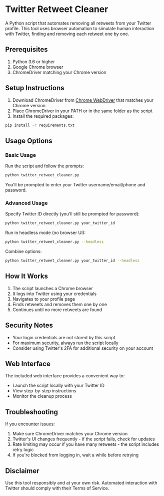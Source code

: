 
# Twitter Retweet Cleaner

A Python script that automates removing all retweets from your Twitter profile. This tool uses browser automation to simulate human interaction with Twitter, finding and removing each retweet one by one.

## Prerequisites

1. Python 3.6 or higher
2. Google Chrome browser
3. ChromeDriver matching your Chrome version

## Setup Instructions

1. Download ChromeDriver from [Chrome WebDriver](https://sites.google.com/chromium.org/driver/) that matches your Chrome version
2. Place ChromeDriver in your PATH or in the same folder as the script
3. Install the required packages:

```bash
pip install -r requirements.txt
```

## Usage Options

### Basic Usage

Run the script and follow the prompts:

```bash
python twitter_retweet_cleaner.py
```

You'll be prompted to enter your Twitter username/email/phone and password.

### Advanced Usage

Specify Twitter ID directly (you'll still be prompted for password):

```bash
python twitter_retweet_cleaner.py your_twitter_id
```

Run in headless mode (no browser UI):

```bash
python twitter_retweet_cleaner.py --headless
```

Combine options:

```bash
python twitter_retweet_cleaner.py your_twitter_id --headless
```

## How It Works

1. The script launches a Chrome browser
2. It logs into Twitter using your credentials
3. Navigates to your profile page
4. Finds retweets and removes them one by one
5. Continues until no more retweets are found

## Security Notes

- Your login credentials are not stored by this script
- For maximum security, always run the script locally
- Consider using Twitter's 2FA for additional security on your account

## Web Interface

The included web interface provides a convenient way to:
- Launch the script locally with your Twitter ID
- View step-by-step instructions
- Monitor the cleanup process

## Troubleshooting

If you encounter issues:

1. Make sure ChromeDriver matches your Chrome version
2. Twitter's UI changes frequently - if the script fails, check for updates
3. Rate limiting may occur if you have many retweets - the script includes retry logic
4. If you're blocked from logging in, wait a while before retrying

## Disclaimer

Use this tool responsibly and at your own risk. Automated interaction with Twitter should comply with their Terms of Service.
